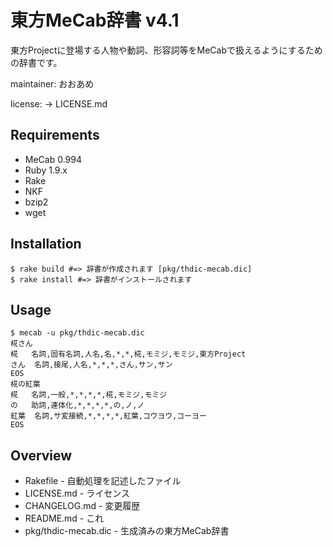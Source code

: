 # 東方MeCab辞書 v4.1

東方Projectに登場する人物や動詞、形容詞等をMeCabで扱えるようにするための辞書です。

maintainer: おおあめ

license: -> LICENSE.md

## Requirements
* MeCab 0.994
* Ruby 1.9.x
* Rake
* NKF
* bzip2
* wget

## Installation
	$ rake build #=> 辞書が作成されます [pkg/thdic-mecab.dic]
	$ rake install #=> 辞書がインストールされます

## Usage
	$ mecab -u pkg/thdic-mecab.dic
	椛さん
	椛	名詞,固有名詞,人名,名,*,*,椛,モミジ,モミジ,東方Project
	さん	名詞,接尾,人名,*,*,*,さん,サン,サン
	EOS
	椛の紅葉
	椛	名詞,一般,*,*,*,*,椛,モミジ,モミジ
	の	助詞,連体化,*,*,*,*,の,ノ,ノ
	紅葉	名詞,サ変接続,*,*,*,*,紅葉,コウヨウ,コーヨー
	EOS

## Overview
* Rakefile - 自動処理を記述したファイル
* LICENSE.md - ライセンス
* CHANGELOG.md - 変更履歴
* README.md - これ
* pkg/thdic-mecab.dic - 生成済みの東方MeCab辞書